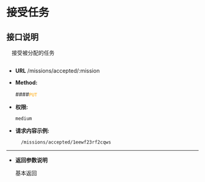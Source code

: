 # 接受任务

## 接口说明

　接受被分配的任务

## 


* **URL**
        /missions/accepted/:mission
        

* **Method:**
  
  ####<font color=orange>`PUT`</font>

* **权限:**

  `medium`


* **请求内容示例:**


        /missions/accepted/1eewf23rf2cqws
----------------------------------------- 
*  **返回参数说明**

    基本返回